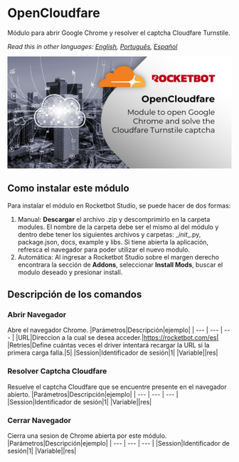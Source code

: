



# OpenCloudfare
  
Módulo para abrir Google Chrome y resolver el captcha Cloudfare Turnstile.  

*Read this in other languages: [English](Manual_OpenCloudfare.md), [Português](Manual_OpenCloudfare.pr.md), [Español](Manual_OpenCloudfare.es.md)*
  
![banner](imgs/BANNER_OPENCLOUDFARE.jpg)
## Como instalar este módulo
  
Para instalar el módulo en Rocketbot Studio, se puede hacer de dos formas:
1. Manual: __Descargar__ el archivo .zip y descomprimirlo en la carpeta modules. El nombre de la carpeta debe ser el mismo al del módulo y dentro debe tener los siguientes archivos y carpetas: \__init__.py, package.json, docs, example y libs. Si tiene abierta la aplicación, refresca el navegador para poder utilizar el nuevo modulo.
2. Automática: Al ingresar a Rocketbot Studio sobre el margen derecho encontrara la sección de **Addons**, seleccionar **Install Mods**, buscar el modulo deseado y presionar install.  


## Descripción de los comandos

### Abrir Navegador
  
Abre el navegador Chrome.
|Parámetros|Descripción|ejemplo|
| --- | --- | --- |
|URL|Direccion a la cual se desea acceder.|https://rocketbot.com/es|
|Retries|Define cuántas veces el driver intentará recargar la URL si la primera carga falla.|5|
|Session|Identificador de sesión|1|
|Variable||res|

### Resolver Captcha Cloudfare
  
Resuelve el captcha Cloudfare que se encuentre presente en el navegador abierto.
|Parámetros|Descripción|ejemplo|
| --- | --- | --- |
|Session|Identificador de sesión|1|
|Variable||res|

### Cerrar Navegador
  
Cierra una sesion de Chrome abierta por este módulo.
|Parámetros|Descripción|ejemplo|
| --- | --- | --- |
|Session|Identificador de sesión|1|
|Variable||res|
